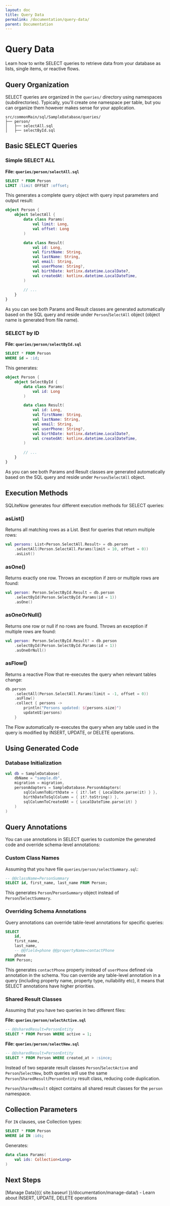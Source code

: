 ```yaml
---
layout: doc
title: Query Data
permalink: /documentation/query-data/
parent: Documentation
---
```


# Query Data

Learn how to write SELECT queries to retrieve data from your database as lists, single items, or reactive flows.

## Query Organization

SELECT queries are organized in the `queries/` directory using namespaces (subdirectories). Typically, you'll create one namespace per table, but you can organize them however makes sense for your application.

```
src/commonMain/sql/SampleDatabase/queries/
├── person/
│   ├── selectAll.sql
│   ├── selectById.sql
```

## Basic SELECT Queries

### Simple SELECT ALL

**File: `queries/person/selectAll.sql`**

```sql
SELECT * FROM Person
LIMIT :limit OFFSET :offset;
```

This generates a complete query object with query input parameters and output result:

```kotlin
object Person {
    object SelectAll {
        data class Params(
            val limit: Long,
            val offset: Long
        )

        data class Result(
            val id: Long,
            val firstName: String,
            val lastName: String,
            val email: String,
            val userPhone: String?,
            val birthDate: kotlinx.datetime.LocalDate?,
            val createdAt: kotlinx.datetime.LocalDateTime,
        )
        
        // ...
    }
}
```

As you can see both Params and Result classes are generated automatically based on the SQL query
and reside under `Person`/`SelectAll` object (object name is generated from file name).

### SELECT by ID

**File: `queries/person/selectById.sql`**

```sql
SELECT * FROM Person
WHERE id = :id;
```

This generates:

```kotlin
object Person {
    object SelectById {
        data class Params(
            val id: Long
        )

        data class Result(
            val id: Long,
            val firstName: String,
            val lastName: String,
            val email: String,
            val userPhone: String?,
            val birthDate: kotlinx.datetime.LocalDate?,
            val createdAt: kotlinx.datetime.LocalDateTime,
        )
        
        // ...
    }
}
```

As you can see both Params and Result classes are generated automatically based on the SQL query
and reside under `Person`/`SelectAll` object.

## Execution Methods

SQLiteNow generates four different execution methods for SELECT queries:

### asList()
Returns all matching rows as a List. Best for queries that return multiple rows:

```kotlin
val persons: List<Person.SelectAll.Result> = db.person
    .selectAll(Person.SelectAll.Params(limit = 10, offset = 0))
    .asList()
```

### asOne()
Returns exactly one row. Throws an exception if zero or multiple rows are found:

```kotlin
val person: Person.SelectById.Result = db.person
    .selectById(Person.SelectById.Params(id = 1))
    .asOne()
```

### asOneOrNull()
Returns one row or null if no rows are found. Throws an exception if multiple rows are found:

```kotlin
val person: Person.SelectById.Result? = db.person
    .selectById(Person.SelectById.Params(id = 1))
    .asOneOrNull()
```

### asFlow()
Returns a reactive Flow that re-executes the query when relevant tables change:

```kotlin
db.person
    .selectAll(Person.SelectAll.Params(limit = -1, offset = 0))
    .asFlow()
    .collect { persons ->
        println("Persons updated: ${persons.size}")
        updateUI(persons)
    }
```

The Flow automatically re-executes the query when any table used in the query is
modified by INSERT, UPDATE, or DELETE operations.

## Using Generated Code

### Database Initialization

```kotlin
val db = SampleDatabase(
    dbName = "sample.db",
    migration = migration,
    personAdapters = SampleDatabase.PersonAdapters(
        sqlColumnToBirthDate = { it?.let { LocalDate.parse(it) } },
        birthDateToSqlColumn = { it?.toString() },
        sqlColumnToCreatedAt = { LocalDateTime.parse(it) }
    )
)
```

## Query Annotations

You can use annotations in SELECT queries to customize the generated code and override schema-level annotations:

### Custom Class Names

Assuming that you have file `queries/person/selectSummary.sql`:

```sql
-- @@className=PersonSummary
SELECT id, first_name, last_name FROM Person;
```

This generates `Person`/`PersonSummary` object instead of `Person`/`SelectSummary`.

### Overriding Schema Annotations

Query annotations can override table-level annotations for specific queries:

```sql
SELECT 
    id, 
    first_name,
    last_name,
    -- @@field=phone @@propertyName=contactPhone
    phone
FROM Person;
```

This generates `contactPhone` property instead of `userPhone` defined via annotation in the schema.
You can override any table-level annotation in a query (including property name, property type,
nullability etc), it means that SELECT annotations have higher priorities.

### Shared Result Classes

Assuming that you have two queries in two different files:

**File: `queries/person/selectActive.sql`**

```sql
-- @@sharedResult=PersonEntity
SELECT * FROM Person WHERE active = 1;
```

**File: `queries/person/selectNew.sql`**

```sql
-- @@sharedResult=PersonEntity
SELECT * FROM Person WHERE created_at > :since;
```

Instead of two separate result classes `Person`/`SelectActive` and `Person`/`SelectNew`, both queries
will use the same `Person`/`SharedResult`/`PersonEntity` result class, reducing code duplication.

`Person`/`SharedResult` object contains all shared result classes for the `person` namespace.

## Collection Parameters

For `IN` clauses, use Collection types:

```sql
SELECT * FROM Person 
WHERE id IN :ids;
```

Generates:
```kotlin
data class Params(
    val ids: Collection<Long>
)
```

## Next Steps

[Manage Data]({{ site.baseurl }}/documentation/manage-data/) - Learn about INSERT, UPDATE, DELETE operations
